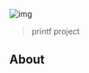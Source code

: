![img](https://assets.imaginablefutures.com/media/images/ALX_Logo.max-200x150.png)
> printf project

## About 
